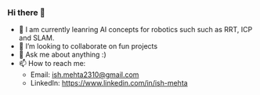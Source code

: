 ### Hi there 👋
<!-- [![Typing SVG](https://readme-typing-svg.demolab.com?font=Fira+Code&pause=1000&width=435&lines=Hi%2C+I+am+Ish!)](https://git.io/typing-svg) -->
- 🌱 I am currently leanring AI concepts for robotics such such as RRT, ICP and SLAM. 
- 👯 I’m looking to collaborate on fun projects
- 💬 Ask me about anything :)
- 📫 How to reach me: 
     - Email: ish.mehta2310@gmail.com
     - LinkedIn: https://www.linkedin.com/in/ish-mehta


<!--
**IshMehta/IshMehta** is a ✨ _special_ ✨ repository because its `README.md` (this file) appears on your GitHub profile.

Here are some ideas to get you started:

- 🔭 I’m currently working on ...
- 🌱 I’m currently learning ...
- 👯 I’m looking to collaborate on ...
- 🤔 I’m looking for help with ...
- 💬 Ask me about ...
- 📫 How to reach me: ...
- 😄 Pronouns: ...
- ⚡ Fun fact: ...
-->
